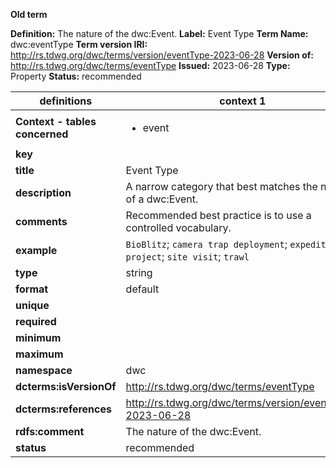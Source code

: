 **Old term**

**Definition:** The nature of the dwc:Event.
**Label:** Event Type
**Term Name:** dwc:eventType
**Term version IRI:** http://rs.tdwg.org/dwc/terms/version/eventType-2023-06-28
**Version of:** http://rs.tdwg.org/dwc/terms/eventType
**Issued:** 2023-06-28
**Type:** Property
**Status:** recommended


| definitions | context 1 |
|-|-|
| **Context - tables concerned** | <ul><li>event</li></ul> |
| **key** |  |
| **title** | Event Type |
| **description** | A narrow category that best matches the nature of a dwc:Event. |
| **comments** | Recommended best practice is to use a controlled vocabulary. |
| **example** | `BioBlitz`; `camera trap deployment`; `expedition`; `project`; `site visit`; `trawl` |
| **type** | string |
| **format** | default |
| **unique** |  |
| **required** |  |
| **minimum** |  |
| **maximum** |  |
| **namespace** | dwc |
| **dcterms:isVersionOf** | http://rs.tdwg.org/dwc/terms/eventType |
| **dcterms:references** | http://rs.tdwg.org/dwc/terms/version/eventType-2023-06-28 |
| **rdfs:comment** | The nature of the dwc:Event. |
| **status** | recommended |
